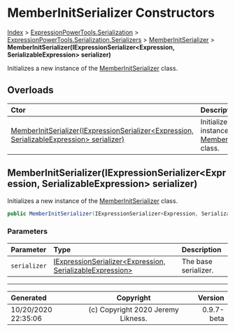 ﻿# MemberInitSerializer Constructors

[Index](../index.md) > [ExpressionPowerTools.Serialization](ExpressionPowerTools.Serialization.a.md) > [ExpressionPowerTools.Serialization.Serializers](ExpressionPowerTools.Serialization.Serializers.n.md) > [MemberInitSerializer](ExpressionPowerTools.Serialization.Serializers.MemberInitSerializer.cs.md) > **MemberInitSerializer(IExpressionSerializer&lt;Expression, SerializableExpression> serializer)**

Initializes a new instance of the [MemberInitSerializer](ExpressionPowerTools.Serialization.Serializers.MemberInitSerializer.cs.md) class.

## Overloads

| Ctor | Description |
| :-- | :-- |
| [MemberInitSerializer(IExpressionSerializer&lt;Expression, SerializableExpression> serializer)](#memberinitserializeriexpressionserializerexpression-serializableexpression-serializer) | Initializes a new instance of the [MemberInitSerializer](ExpressionPowerTools.Serialization.Serializers.MemberInitSerializer.cs.md) class. |

## MemberInitSerializer(IExpressionSerializer&lt;Expression, SerializableExpression> serializer)

Initializes a new instance of the [MemberInitSerializer](ExpressionPowerTools.Serialization.Serializers.MemberInitSerializer.cs.md) class.

```csharp
public MemberInitSerializer(IExpressionSerializer<Expression, SerializableExpression> serializer)
```

### Parameters

| Parameter | Type | Description |
| :-- | :-- | :-- |
| `serializer` | [IExpressionSerializer&lt;Expression, SerializableExpression>](ExpressionPowerTools.Serialization.Signatures.IExpressionSerializer`2.i.md) | The base serializer. |



---

| Generated | Copyright | Version |
| :-- | :-: | --: |
| 10/20/2020 22:35:06 | (c) Copyright 2020 Jeremy Likness. | 0.9.7-beta |
